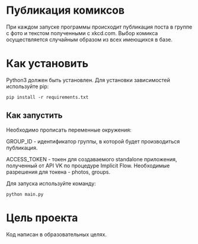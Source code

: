 # Публикация комиксов
При каждом запуске программы происходит публикация поста в группе с фото и текстом полученными с xkcd.com. Выбор комикса осуществляется случайным образом из всех имеющихся в базе.

# Как установить
Python3 должен быть установлен. Для установки зависимостей используйте pip:
```
pip install -r requirements.txt
```

## Как запустить
Необходимо прописать переменные окружения:

GROUP_ID - идентификатор группы, в которой будет производиться публикация.

ACCESS_TOKEN - токен для создаваемого standalone приложения, полученный от API VK по процедуре Implicit Flow. Необходимые разрешения для токена - photos, groups.

Для запуска используйте команду:
```
python main.py
```

# Цель проекта
Код написан в образовательных целях.

